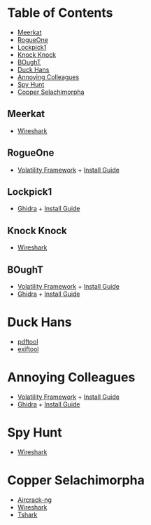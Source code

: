 # Table of Contents

* [Meerkat](#Meerkat)
* [RogueOne](#RogueOne)
* [Lockpick1](#Lockpick1)
* [Knock Knock](#Knock-Knock)
* [BOughT](#BOughT)
* [Duck Hans](#Duck-Hans)
* [Annoying Colleagues](#Annoying-Colleagues)
* [Spy Hunt](#Spy-Hunt)
* [Copper Selachimorpha](#Copper-Selachimorpha)

## Meerkat

* [Wireshark](https://www.wireshark.org/download.html)

## RogueOne

* [Volatility Framework](https://github.com/volatilityfoundation/volatility3/releases) + [Install Guide](https://www.varonis.com/blog/how-to-use-volatility)

## Lockpick1

* [Ghidra](https://github.com/NationalSecurityAgency/ghidra/releases) + [Install Guide](https://ghidra-sre.org/InstallationGuide.html)

## Knock Knock

* [Wireshark](https://www.wireshark.org/download.html)

## BOughT

* [Volatility Framework](https://github.com/volatilityfoundation/volatility3/releases) + [Install Guide](https://www.varonis.com/blog/how-to-use-volatility)
* [Ghidra](https://github.com/NationalSecurityAgency/ghidra/releases) + [Install Guide](https://ghidra-sre.org/InstallationGuide.html)

# Duck Hans

* [pdftool](https://www.pdftool.org/en)
* [exiftool](https://exiftool.org/)

# Annoying Colleagues

* [Volatility Framework](https://github.com/volatilityfoundation/volatility3/releases) + [Install Guide](https://www.varonis.com/blog/how-to-use-volatility)
* [Ghidra](https://github.com/NationalSecurityAgency/ghidra/releases) + [Install Guide](https://ghidra-sre.org/InstallationGuide.html)

# Spy Hunt

* [Wireshark](https://www.wireshark.org/download.html)

# Copper Selachimorpha

* [Aircrack-ng](https://www.aircrack-ng.org/)
* [Wireshark](https://www.wireshark.org/download.html)
* [Tshark](https://tshark.dev/setup/install/)
